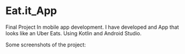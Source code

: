 # Eat.it_App
Final Project In mobile app development. I have developed and App that looks like an Uber Eats. Using Kotlin and Android Studio.

Some screenshots of the project:


